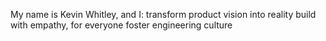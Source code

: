 My name is Kevin Whitley, and I:
  transform product vision into reality
  build with empathy, for everyone
  foster engineering culture
